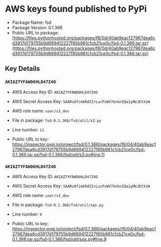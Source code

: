 # AWS keys found published to PyPi

* Package Name: fsd
* Package Version: 0.1.366
* Public URL to package: [https://files.pythonhosted.org/packages/f8/0d/40ab9eac127967dea6cd3917d179755b9d669412227f85b981c1cb21ce0c/fsd-0.1.366.tar.gz](https://files.pythonhosted.org/packages/f8/0d/40ab9eac127967dea6cd3917d179755b9d669412227f85b981c1cb21ce0c/fsd-0.1.366.tar.gz)

## Key Details

### `AKIAZ7YFAWD6HLD47Z4O`

* AWS Access Key ID: `AKIAZ7YFAWD6HLD47Z4O`
* AWS Secret Access Key: `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` 
* AWS role name: `user/s3_dev`
* File in package: `fsd-0.1.366/fsd/util/s3.py`
* Line number: `11`

* Public URL to key: https://inspector.pypi.io/project/fsd/0.1.366/packages/f8/0d/40ab9eac127967dea6cd3917d179755b9d669412227f85b981c1cb21ce0c/fsd-0.1.366.tar.gz/fsd-0.1.366/fsd/util/s3.py#line.11



### `AKIAZ7YFAWD6HLD47Z4O`

* AWS Access Key ID: `AKIAZ7YFAWD6HLD47Z4O`
* AWS Secret Access Key: `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` 
* AWS role name: `user/s3_dev`
* File in package: `fsd-0.1.366/fsd/util/sqs.py`
* Line number: `9`

* Public URL to key: https://inspector.pypi.io/project/fsd/0.1.366/packages/f8/0d/40ab9eac127967dea6cd3917d179755b9d669412227f85b981c1cb21ce0c/fsd-0.1.366.tar.gz/fsd-0.1.366/fsd/util/sqs.py#line.9


